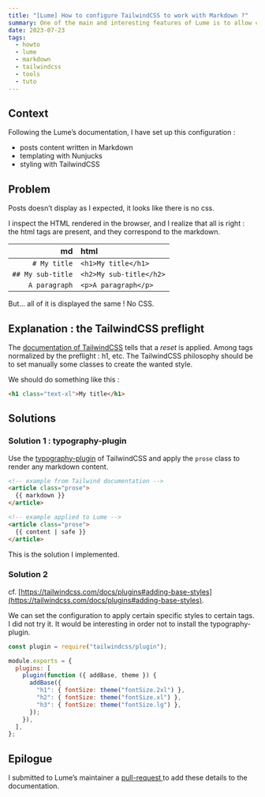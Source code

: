 ```yaml
---
title: "[Lume] How to configure TailwindCSS to work with Markdown ?"
summary: One of the main and interesting features of Lume is to allow content to be written in Markdown. However, the documentation was missing some tips about using markdown with TailwindCSS.
date: 2023-07-23
tags:
  - howto
  - lume
  - markdown
  - tailwindcss
  - tools
  - tuto
---
```


## Context

Following the Lume’s documentation, I have set up this configuration :

- posts content written in Markdown
- templating with Nunjucks
- styling with TailwindCSS

## Problem

Posts doesn’t display as I expected, it looks like there is no css.

I inspect the HTML rendered in the browser, and I realize that all is right :
the html tags are present, and they correspond to the markdown.

|                md | html                    |
| ----------------: | :---------------------- |
|      `# My title` | `<h1>My title</h1>`     |
| `## My sub-title` | `<h2>My sub-title</h2>` |
|     `A paragraph` | `<p>A paragraph</p>`    |

But… all of it is displayed the same ! No CSS.

## Explanation : the TailwindCSS preflight

The [documentation of TailwindCSS](https://tailwindcss.com/docs/preflight) tells
that a _reset_ is applied. Among tags normalized by the preflight : h1, etc. The
TailwindCSS philosophy should be to set manually some classes to create the
wanted style.

We should do something like this :

```html
<h1 class="text-xl">My title</h1>
```

## Solutions

### Solution 1 : typography-plugin

Use the [typography-plugin](https://tailwindcss.com/docs/typography-plugin) of
TailwindCSS and apply the `prose` class to render any markdown content.

```html
<!-- example from Tailwind documentation -->
<article class="prose">
  {{ markdown }}
</article>

<!-- example applied to Lume -->
<article class="prose">
  {{ content | safe }}
</article>
```

This is the solution I implemented.

### Solution 2

cf.
[https://tailwindcss.com/docs/plugins#adding-base-styles](https://tailwindcss.com/docs/plugins#adding-base-styles).

We can set the configuration to apply certain specific styles to certain tags. I
did not try it. It would be interesting in order not to install the
typography-plugin.

```js
const plugin = require("tailwindcss/plugin");

module.exports = {
  plugins: [
    plugin(function ({ addBase, theme }) {
      addBase({
        "h1": { fontSize: theme("fontSize.2xl") },
        "h2": { fontSize: theme("fontSize.xl") },
        "h3": { fontSize: theme("fontSize.lg") },
      });
    }),
  ],
};
```

## Epilogue

I submitted to Lume’s maintainer a
<a href="https://lume.land/plugins/tailwindcss/#mix-with-markdown-%3A-%40tailwindcss%2Ftypography-plugin" 
aria-label="Open new tab & reach lume.land/plugins/tailwindcss/#mix-with-markdown-%3A-%40tailwindcss%2Ftypography-plugin" target="_blank">
pull-request
</a> to add these details to the documentation.
